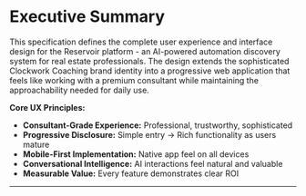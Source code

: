 # Executive Summary

This specification defines the complete user experience and interface design for the Reservoir platform - an AI-powered automation discovery system for real estate professionals. The design extends the sophisticated Clockwork Coaching brand identity into a progressive web application that feels like working with a premium consultant while maintaining the approachability needed for daily use.

**Core UX Principles:**
- **Consultant-Grade Experience:** Professional, trustworthy, sophisticated
- **Progressive Disclosure:** Simple entry → Rich functionality as users mature
- **Mobile-First Implementation:** Native app feel on all devices
- **Conversational Intelligence:** AI interactions feel natural and valuable
- **Measurable Value:** Every feature demonstrates clear ROI

---
